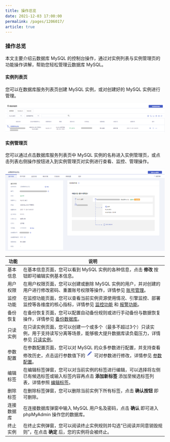```yaml
---
title: 操作总览
date: 2021-12-03 17:00:00
permalink: /pages/1206017/
article: true
---
```


### 操作总览

本文主要介绍云数据库 MySQL 的控制台操作，通过对实例列表与实例管理页的功能操作讲解，帮助您轻松管理云数据库 MySQL。

#### 实例列表页

您可以在数据库服务列表页创建 MySQL 实例，或对创建好的 MySQL 实例进行管理。

![操作总览-列表页](./../pic/op_list.png)

#### 实例管理页

您可以通过点击数据库服务列表页中 MySQL 实例的名称进入实例管理页，或点击列表右侧操作按钮进入到实例管理页对实例进行查看、监控、管理操作。

![操作总览-详情页](./../pic/op_details.png)

| 功能       | 说明                                                         |
| ---------- | ------------------------------------------------------------ |
| 基本信息   | 在基本信息页面，您可以看到 MySQL 实例的各种信息，点击 **修改** 按钮即可编辑实例基本信息。 |
| 用户权限   | 在用户权限页面，您可以创建或删除 MySQL 实例的用户，并对创建的用户进行修改密码、重置账号权限等操作，详情参见 [账号管理](./../04.操作指南/04.账号管理/00.创建账号.md)。 |
| 监控功能   | 在监控功能页面，您可以查看当前实例资源使用情况、引擎监控、部署监控等各维度的核心指标，详情参见 [监控功能](./../04.操作指南/08.监控报警/00.监控功能.md) 和 [报警功能](./../04.操作指南/08.监控报警/02.报警功能.md)。 |
| 备份恢复   | 在备份恢复页面，您可以配置自动备份规则或进行手动备份与数据恢复操作，详情参见 [备份数据库](./../04.操作指南/07.备份恢复/00.备份数据库.md)。 |
| 只读实例   | 在只读实例页面，您可以创建一个或多个（最多不超过3个）只读实例，用于支持读写分离等场景，能够极大提升数据库读负载压力，详情参见 [只读实例](./../04.操作指南/03.只读实例.md)。 |
| 参数配置   | 在参数配置页面，您可以对 MySQL 的众多参数进行配置，并支持查看修改历史，点击运行参数值下的 ![操作总览-编辑按钮](./../pic/op_icon.png) 可对参数进行修改，详情参见 [参数配置](./../04.操作指南/06.参数配置.md)。 |
| 编辑标签   | 在编辑标签弹窗，您可以对当前实例的标签进行编辑，可以选择将左侧已有候选标签或输入标签内容再点击 **添加新标签** 添加至候选标签列表，详情参照 [编辑标签](./../04.操作指南/09.标签管理/01.编辑标签.md)。 |
| 删除标签   | 在删除标签弹窗，您可以删除当前实例下所有标签，点击 **确认按钮** 即可删除。 |
| 连接数据库 | 在连接数据库弹窗中输入 MySQL 用户名及密码，点击 **确认** 即可进入 phpMyAdmin 操作您的数据库。 |
| 终止实例   | 在终止实例弹窗，您可以阅读终止实例规则并勾选“已阅读并同意销毁规则”，在点击 **确定** 后，您的实例将会被终止。 |
